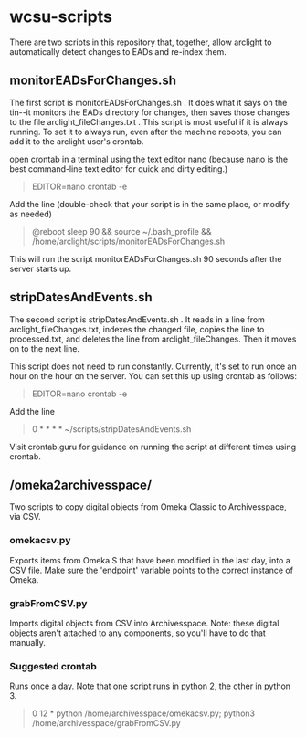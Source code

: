 # wcsu-scripts

There are two scripts in this repository that, together, allow arclight to automatically detect changes to EADs and re-index them.

## monitorEADsForChanges.sh
The first script is monitorEADsForChanges.sh . It does what it says on the tin--it monitors the EADs directory for changes, then saves those changes to the file arclight_fileChanges.txt . This script is most useful if it is always running. To set it to always run, even after the machine reboots, you can add it to the arclight user's crontab.

open crontab in a terminal using the text editor nano (because nano is the best command-line text editor for quick and dirty editing.)
> EDITOR=nano crontab -e

Add the line (double-check that your script is in the same place, or modify as needed)
> @reboot    sleep  90 && source ~/.bash_profile && /home/arclight/scripts/monitorEADsForChanges.sh

This will run the script monitorEADsForChanges.sh 90 seconds after the server starts up.

## stripDatesAndEvents.sh
The second script is stripDatesAndEvents.sh . It reads in a line from arclight_fileChanges.txt, indexes the changed file, copies the line to processed.txt, and deletes the line from arclight_fileChanges. Then it moves on to the next line.

This script does not need to run constantly. Currently, it's set to run once an hour on the hour on the server. You can set this up using crontab as follows:
> EDITOR=nano crontab -e

Add the line
> 0 * * * *  ~/scripts/stripDatesAndEvents.sh

Visit crontab.guru for guidance on running the script at different times using crontab.

## /omeka2archivesspace/
Two scripts to copy digital objects from Omeka Classic to Archivesspace, via CSV.

### omekacsv.py
Exports items from Omeka S that have been modified in the last day, into a CSV file. Make sure the 'endpoint' variable points to the correct instance of Omeka.

### grabFromCSV.py
Imports digital objects from CSV into Archivesspace. Note: these digital objects aren't attached to any components, so you'll have to do that manually.

### Suggested crontab 
Runs once a day. Note that one script runs in python 2, the other in python 3.
> 0 12   * python /home/archivesspace/omekacsv.py; python3 /home/archivesspace/grabFromCSV.py 

